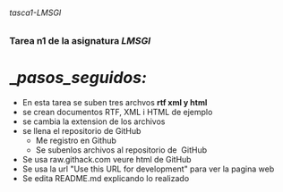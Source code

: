 ###### tasca1-LMSGI
### Tarea n1 de la asignatura _LMSGI_
# __pasos_seguidos:_
* En esta tarea se suben tres archvos __rtf xml y html__
* se crean documentos RTF, XML i HTML de ejemplo
* se cambia la extension de los archivos
* se llena el repositorio de GitHub 
  * Me registro en  Github
  * Se subenlos archivos al repositorio de  GitHub 
* Se usa raw.githack.com  veure html de GitHub
 * Se usa la url  "Use this URL for development" para ver la pagina web
* Se edita README.md explicando lo realizado
